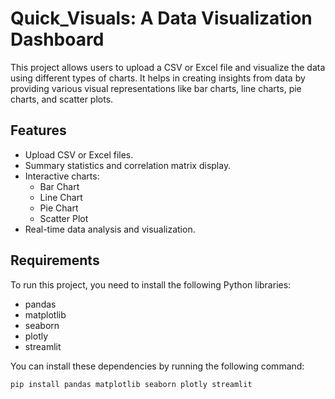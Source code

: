 # Quick_Visuals: A Data Visualization Dashboard

This project allows users to upload a CSV or Excel file and visualize the data using different types of charts. It helps in creating insights from data by providing various visual representations like bar charts, line charts, pie charts, and scatter plots.

## Features

- Upload CSV or Excel files.
- Summary statistics and correlation matrix display.
- Interactive charts:
  - Bar Chart
  - Line Chart
  - Pie Chart
  - Scatter Plot
- Real-time data analysis and visualization.

## Requirements

To run this project, you need to install the following Python libraries:

- pandas
- matplotlib
- seaborn
- plotly
- streamlit

You can install these dependencies by running the following command:

```bash
pip install pandas matplotlib seaborn plotly streamlit

